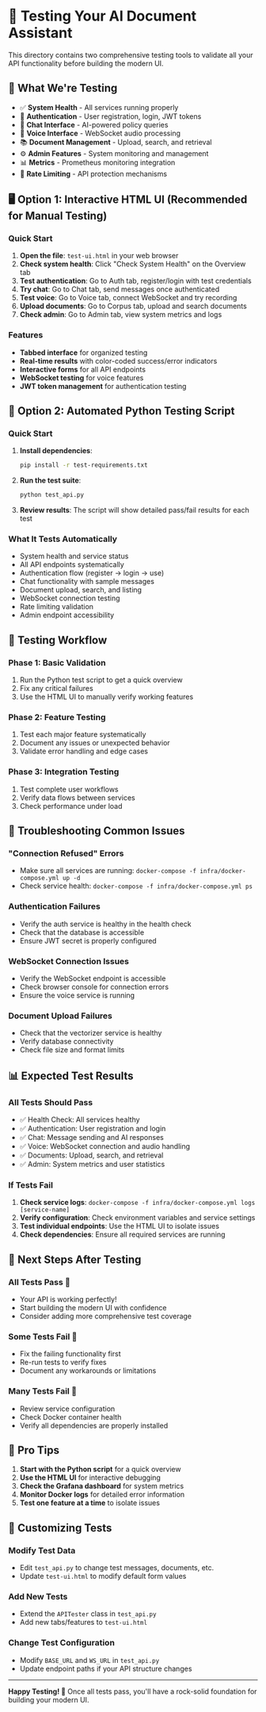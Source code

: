 # 🧪 Testing Your AI Document Assistant

This directory contains two comprehensive testing tools to validate all your API functionality before building the modern UI.

## 🎯 **What We're Testing**

- ✅ **System Health** - All services running properly
- 🔐 **Authentication** - User registration, login, JWT tokens
- 💬 **Chat Interface** - AI-powered policy queries
- 🎤 **Voice Interface** - WebSocket audio processing
- 📚 **Document Management** - Upload, search, and retrieval
- ⚙️ **Admin Features** - System monitoring and management
- 📊 **Metrics** - Prometheus monitoring integration
- 🚦 **Rate Limiting** - API protection mechanisms

## 🖥️ **Option 1: Interactive HTML UI (Recommended for Manual Testing)**

### **Quick Start**
1. **Open the file**: `test-ui.html` in your web browser
2. **Check system health**: Click "Check System Health" on the Overview tab
3. **Test authentication**: Go to Auth tab, register/login with test credentials
4. **Try chat**: Go to Chat tab, send messages once authenticated
5. **Test voice**: Go to Voice tab, connect WebSocket and try recording
6. **Upload documents**: Go to Corpus tab, upload and search documents
7. **Check admin**: Go to Admin tab, view system metrics and logs

### **Features**
- **Tabbed interface** for organized testing
- **Real-time results** with color-coded success/error indicators
- **Interactive forms** for all API endpoints
- **WebSocket testing** for voice features
- **JWT token management** for authentication testing

## 🐍 **Option 2: Automated Python Testing Script**

### **Quick Start**
1. **Install dependencies**:
   ```bash
   pip install -r test-requirements.txt
   ```

2. **Run the test suite**:
   ```bash
   python test_api.py
   ```

3. **Review results**: The script will show detailed pass/fail results for each test

### **What It Tests Automatically**
- System health and service status
- All API endpoints systematically
- Authentication flow (register → login → use)
- Chat functionality with sample messages
- Document upload, search, and listing
- WebSocket connection testing
- Rate limiting validation
- Admin endpoint accessibility

## 🚀 **Testing Workflow**

### **Phase 1: Basic Validation**
1. Run the Python test script to get a quick overview
2. Fix any critical failures
3. Use the HTML UI to manually verify working features

### **Phase 2: Feature Testing**
1. Test each major feature systematically
2. Document any issues or unexpected behavior
3. Validate error handling and edge cases

### **Phase 3: Integration Testing**
1. Test complete user workflows
2. Verify data flows between services
3. Check performance under load

## 🔧 **Troubleshooting Common Issues**

### **"Connection Refused" Errors**
- Make sure all services are running: `docker-compose -f infra/docker-compose.yml up -d`
- Check service health: `docker-compose -f infra/docker-compose.yml ps`

### **Authentication Failures**
- Verify the auth service is healthy in the health check
- Check that the database is accessible
- Ensure JWT secret is properly configured

### **WebSocket Connection Issues**
- Verify the WebSocket endpoint is accessible
- Check browser console for connection errors
- Ensure the voice service is running

### **Document Upload Failures**
- Check that the vectorizer service is healthy
- Verify database connectivity
- Check file size and format limits

## 📊 **Expected Test Results**

### **All Tests Should Pass**
- ✅ Health Check: All services healthy
- ✅ Authentication: User registration and login
- ✅ Chat: Message sending and AI responses
- ✅ Voice: WebSocket connection and audio handling
- ✅ Documents: Upload, search, and retrieval
- ✅ Admin: System metrics and user statistics

### **If Tests Fail**
1. **Check service logs**: `docker-compose -f infra/docker-compose.yml logs [service-name]`
2. **Verify configuration**: Check environment variables and service settings
3. **Test individual endpoints**: Use the HTML UI to isolate issues
4. **Check dependencies**: Ensure all required services are running

## 🎯 **Next Steps After Testing**

### **All Tests Pass** 🎉
- Your API is working perfectly!
- Start building the modern UI with confidence
- Consider adding more comprehensive test coverage

### **Some Tests Fail** 🔧
- Fix the failing functionality first
- Re-run tests to verify fixes
- Document any workarounds or limitations

### **Many Tests Fail** 🚨
- Review service configuration
- Check Docker container health
- Verify all dependencies are properly installed

## 🌟 **Pro Tips**

1. **Start with the Python script** for a quick overview
2. **Use the HTML UI** for interactive debugging
3. **Check the Grafana dashboard** for system metrics
4. **Monitor Docker logs** for detailed error information
5. **Test one feature at a time** to isolate issues

## 📝 **Customizing Tests**

### **Modify Test Data**
- Edit `test_api.py` to change test messages, documents, etc.
- Update `test-ui.html` to modify default form values

### **Add New Tests**
- Extend the `APITester` class in `test_api.py`
- Add new tabs/features to `test-ui.html`

### **Change Test Configuration**
- Modify `BASE_URL` and `WS_URL` in `test_api.py`
- Update endpoint paths if your API structure changes

---

**Happy Testing! 🚀** Once all tests pass, you'll have a rock-solid foundation for building your modern UI.
